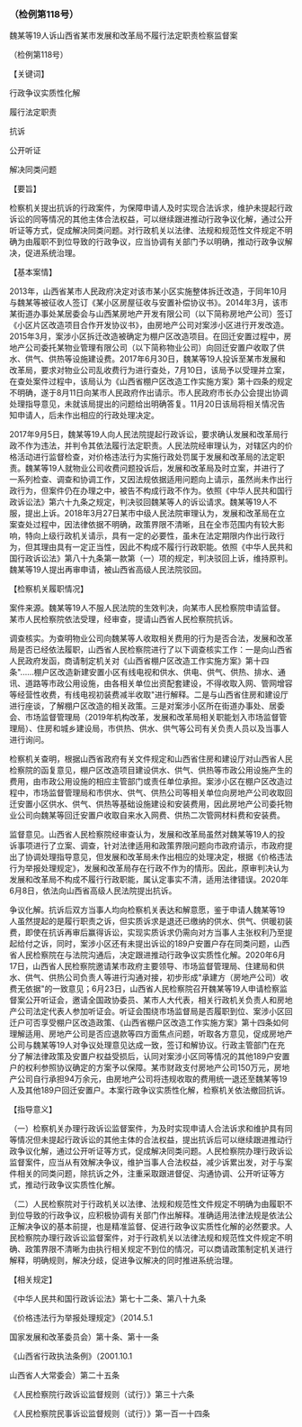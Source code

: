 ### （检例第118号）
魏某等19人诉山西省某市发展和改革局不履行法定职责检察监督案

（检例第118号）

【关键词】

行政争议实质性化解

履行法定职责

抗诉

公开听证

解决同类问题

【要旨】

检察机关提出抗诉的行政案件，为保障申请人及时实现合法诉求，维护未提起行政诉讼的同等情况的其他主体合法权益，可以继续跟进推动行政争议化解，通过公开听证等方式，促成解决同类问题。对行政机关以法律、法规和规范性文件规定不明确为由履职不到位导致的行政争议，应当协调有关部门予以明确，推动行政争议解决，促进系统治理。

【基本案情】

2013年，山西省某市人民政府决定对该市某小区实施整体拆迁改造，于同年10月与魏某等被征收人签订《某小区房屋征收与安置补偿协议书》。2014年3月，该市某街道办事处某居委会与山西某房地产开发有限公司（以下简称房地产公司）签订《小区片区改造项目合作开发协议书》，由房地产公司对案涉小区进行开发改造。2015年3月，案涉小区拆迁改造被确定为棚户区改造项目。在回迁安置过程中，房地产公司委托某物业管理有限公司（以下简称物业公司）向回迁安置户收取了供水、供气、供热等设施建设费。2017年6月30日，魏某等19人投诉至某市发展和改革局，要求对物业公司乱收费行为进行查处，7月10日，该局予以受理并立案，在查处案件过程中，该局认为《山西省棚户区改造工作实施方案》第十四条的规定不明确，遂于8月11日向某市人民政府作出请示。市人民政府市长办公会提出协调处理指导意见，未就该局提出的问题给出明确答复。11月20日该局将相关情况告知申请人，后未作出相应的行政处理决定。

2017年9月5日，魏某等19人向人民法院提起行政诉讼，要求确认发展和改革局行政不作为违法，并判令其依法履行法定职责。人民法院经审理认为，对辖区内的价格活动进行监督检查，对价格违法行为实施行政处罚属于发展和改革局的法定职责。魏某等19人就物业公司收费问题投诉后，发展和改革局及时立案，并进行了一系列检查、调查和协调工作，又因法规依据适用问题向上请示，虽然尚未作出行政行为，但案件仍在办理之中，被告不构成行政不作为。依照《中华人民共和国行政诉讼法》第六十九条之规定，判决驳回魏某等人的诉讼请求。魏某等19人不服，提出上诉。2018年3月27日某市中级人民法院审理认为，发展和改革局在立案查处过程中，因法律依据不明确，政策界限不清晰，且在全市范围内有较大影响，特向上级行政机关请示，具有一定的必要性，虽未在法定期限内作出行政行为，但其理由具有一定正当性，因此不构成不履行行政职能。依照《中华人民共和国行政诉讼法》第八十九条第一款第（一）项的规定，判决驳回上诉，维持原判。魏某等19人提出再审申请，被山西省高级人民法院驳回。

【检察机关履职情况】

案件来源。魏某等19人不服人民法院的生效判决，向某市人民检察院申请监督。某市人民检察院依法受理，经审查，提请山西省人民检察院抗诉。

调查核实。为查明物业公司向魏某等人收取相关费用的行为是否合法，发展和改革局是否已经依法履职，山西省人民检察院进行了以下调查核实工作：一是向山西省人民政府发函，商请制定机关对《山西省棚户区改造工作实施方案》第十四条"......棚户区改造新建安置小区有线电视和供水、供电、供气、供热、排水、通讯、道路等市政公用设施，由各相关单位出资配套建设，不得收取入网、管网增容等经营性收费，有线电视初装费减半收取"进行解释。二是与山西省住房和建设厅进行座谈，了解棚户区改造的相关政策。三是对案涉小区所在街道办事处、居委会、市场监督管理局（2019年机构改革，发展和改革局相关职能划入市场监督管理局）、住房和城乡建设局，市供热、供水、供气等公司有关负责人员以及当事人进行询问。

检察机关查明，根据山西省政府有关文件规定和山西省住房和建设厅对山西省人民检察院的函复意见，棚户区改造项目建设供水、供气、供热等市政公用设施产生的费用，由市政公用设施的相应主管部门或责任单位承担。案涉小区在棚户区改造过程中，市场监督管理局和市供水、供气、供热公司等相关单位向房地产公司收取回迁安置小区供水、供气、供热等基础设施建设和安装费用，因此房地产公司委托物业公司向魏某等回迁安置户收取自来水入网费、供热二次管网材料费和安装费。

监督意见。山西省人民检察院经审查认为，发展和改革局虽然对魏某等19人的投诉事项进行了立案、调查，针对法律适用和政策界限问题向市政府请示，市政府提出了协调处理指导意见，但发展和改革局未作出相应的处理决定，根据《价格违法行为举报处理规定》，发展和改革局存在行政不作为的情形。因此，原审判决认为发展和改革局不构成不履行行政职能，属认定事实不清，适用法律错误。2020年6月8日，依法向山西省高级人民法院提出抗诉。

争议化解。抗诉后双方当事人均向检察机关表达和解意愿，鉴于申请人魏某等19人虽然提起的是履行职责之诉，但实质诉求是退还已缴纳的供水、供气、供暖初装费，即使在抗诉再审后赢得诉讼，实现实质诉求仍需向对方当事人主张权利乃至提起给付之诉，同时，案涉小区还有未提出诉讼的189户安置户存在同类问题，山西省人民检察院在与法院沟通后，决定跟进推动行政争议实质性化解。2020年6月17日，山西省人民检察院邀请某市政府主要领导、市场监督管理局、住建局和供水、供气、供热公司负责人等进行沟通对接，初步形成"承建方（房地产公司）收费无依据"的一致意见；6月23日，山西省人民检察院召开魏某等19人申请检察监督案公开听证会，邀请全国政协委员、某市人大代表，相关行政机关负责人和房地产公司法定代表人参加听证会。听证会围绕市场监督局是否履职到位、案涉小区回迁户可否享受棚户区改造政策、《山西省棚户区改造工作实施方案》第十四条如何理解适用、房地产公司是否应退款等四方面焦点问题，听取各方意见，促成房地产公司与魏某等19人对争议处理意见达成一致，签订和解协议。行政主管部门在充分了解法律政策及安置户权益受损后，认同对案涉小区同等情况的其他189户安置户的权利参照协议确定的方案予以保障。某市财政支付房地产公司150万元，房地产公司自行承担94万余元，由房地产公司将违规收取的费用统一退还至魏某等19人及其他189户回迁安置户。本案行政争议实质性化解，检察机关依法撤回抗诉。

【指导意义】

（一）检察机关办理行政诉讼监督案件，为及时实现申请人合法诉求和维护具有同等情况但未提起行政诉讼的其他主体的合法权益，提出抗诉后可以继续跟进推动行政争议化解，通过公开听证等方式，促成解决同类问题。人民检察院办理行政诉讼监督案件，应当从有效解决争议，维护当事人合法权益，减少诉累出发，对于与案件相关的同类问题，除抗诉之外，注重采取跟进督促、沟通协调、公开听证等方式，推动行政争议实质性化解。

（二）人民检察院对于行政机关以法律、法规和规范性文件规定不明确为由履职不到位导致的行政争议，应积极协调有关部门作出解释。准确适用法律法规是依法公正解决争议的基本前提，也是精准监督、促进行政争议实质性化解的必然要求。人民检察院办理行政诉讼监督案件，对于行政机关以法律法规和规范性文件规定不明确、政策界限不清晰为由执行相关规定不到位的情况，可以商请政策制定机关进行解释，明确规则，解决分歧，促进争议解决的同时推进系统治理。

【相关规定】

《中华人民共和国行政诉讼法》第七十二条、第八十九条

《价格违法行为举报处理规定》（2014.5.1

国家发展和改革委员会）第十条、第十一条

《山西省行政执法条例》（2001.10.1

山西省人大常委会）第二十五条

《人民检察院行政诉讼监督规则（试行）》第三十六条

《人民检察院民事诉讼监督规则（试行）》第一百一十四条
